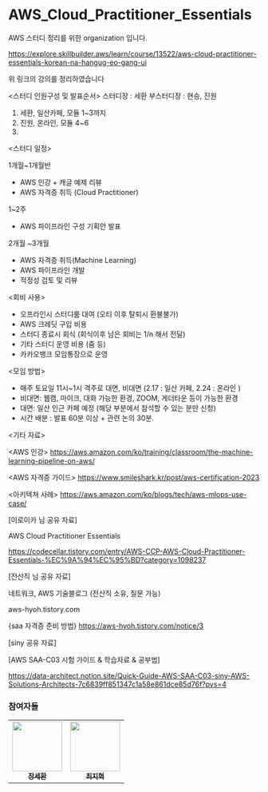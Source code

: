# AWS_Cloud_Practitioner_Essentials

AWS 스터디 정리를 위한 organization 입니다.

https://explore.skillbuilder.aws/learn/course/13522/aws-cloud-practitioner-essentials-korean-na-hangug-eo-gang-ui

위 링크의 강의를 정리하였습니다


<스터디 인원구성 및 발표순서>
스터디장 : 세환
부스터디장 : 현승, 진원


1. 세환, 일산카페, 모듈 1~3까지
2. 진원, 온라인, 모듈 4~6
3.    



<스터디 일정>

 1개월~1개월반

   - AWS 인강 + 캐글 예제 리뷰  
   - AWS 자격증 취득 (Cloud Practitioner)

1~2주 

  - AWS 파이프라인 구성 기획안 발표 

2개월 ~3개월

  - AWS 자격증 취득(Machine Learning)
  - AWS 파이프라인 개발
  - 적정성 검토 및 리뷰


<회비 사용>
- 오프라인시 스터디룸 대여 (오티 이후 탈퇴시 환불불가)
- AWS 크레딧 구입 비용
- 스터디 종료시 회식 (회식이후 남은 회비는 1/n 해서 전달)
- 기타 스터디 운영 비용 (줌 등)
- 카카오뱅크 모임통장으로 운영

<모임 방법>
- 매주 토요일 11시~1시 격주로 대면, 비대면 (2.17 : 일산 카페, 2.24 : 온라인 )
- 비대면: 웹캠, 마이크, 대화 가능한 환경, ZOOM, 게더타운 등이 가능한 환경
- 대면: 일산 인근 카페 예정 (해당 부분에서 참석할 수 있는 분만 신청)
- 시간 배분 : 발표 60분 이상 +  관련 논의 30분.

<기타 자료>

<AWS 인강>
https://aws.amazon.com/ko/training/classroom/the-machine-learning-pipeline-on-aws/

<AWS 자격증 가이드>
https://www.smileshark.kr/post/aws-certification-2023

<아키텍쳐 사례>
https://aws.amazon.com/ko/blogs/tech/aws-mlops-use-case/


[이로이카 님 공유 자료]

AWS Cloud Practitioner Essentials

https://codecellar.tistory.com/entry/AWS-CCP-AWS-Cloud-Practitioner-Essentials-%EC%9A%94%EC%95%BD?category=1098237

[전산직 님 공유 자료]

네트워크, AWS 기술블로그
(전산직 소유, 질문 가능)

aws-hyoh.tistory.com

{saa 자격증 준비 방법}
https://aws-hyoh.tistory.com/notice/3

[siny 공유 자료]

[AWS SAA-C03 시험 가이드 & 학습자료 & 공부법]

https://data-architect.notion.site/Quick-Guide-AWS-SAA-C03-siny-AWS-Solutions-Architects-7c6839ff851347c1a58e861dce85d76f?pvs=4

### 참여자들
<table>
  <tr>
    <td align="center">
    <a href="https://github.com/Jangsehawn">
      <img src="https://avatars.githubusercontent.com/u/47842699?v=4" width="100px;" alt=""/>
      <br />
      <sub>
        <b>장세환</b>
      </sub>
    </a>
    <br />
    </td>
    <td align="center">
     <a href="https://github.com/StatisticsFox">
      <img src="https://avatars.githubusercontent.com/u/92065443?v=4" width="100px;" alt=""/>
      <br />
      <sub>
        <b>최지혁</b>
      </sub>
      </a>
      <br />
    </td>
  </tr>
</table>

